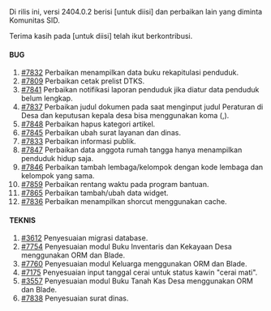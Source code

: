 Di rilis ini, versi 2404.0.2 berisi [untuk diisi] dan perbaikan lain yang diminta Komunitas SID.

Terima kasih pada [untuk diisi] telah ikut berkontribusi.


#### BUG

1. [#7832](https://github.com/OpenSID/OpenSID/issues/7832) Perbaikan menampilkan data buku rekapitulasi penduduk.
2. [#7809](https://github.com/OpenSID/OpenSID/issues/7809) Perbaikan cetak prelist DTKS.
3. [#7841](https://github.com/OpenSID/OpenSID/issues/7841) Perbaikan notifikasi laporan penduduk jika diatur data penduduk belum lengkap.
4. [#7837](https://github.com/OpenSID/OpenSID/issues/7837) Perbaikan judul dokumen pada saat menginput judul Peraturan di Desa dan keputusan kepala desa bisa menggunakan koma (,).
5. [#7848](https://github.com/OpenSID/OpenSID/issues/7848) Perbaikan hapus kategori artikel.
6. [#7845](https://github.com/OpenSID/OpenSID/issues/7845) Perbaikan ubah surat layanan dan dinas.
7. [#7833](https://github.com/OpenSID/OpenSID/issues/7833) Perbaikan informasi publik.
8. [#7847](https://github.com/OpenSID/OpenSID/issues/7847) Perbaikan data anggota rumah tangga hanya menampilkan penduduk hidup saja.
9. [#7846](https://github.com/OpenSID/OpenSID/issues/7846) Perbaikan tambah lembaga/kelompok dengan kode lembaga dan kelompok yang sama.
10. [#7859](https://github.com/OpenSID/OpenSID/issues/7859) Perbaikan rentang waktu pada program bantuan.
11. [#7865](https://github.com/OpenSID/OpenSID/issues/7865) Perbaikan tambah/ubah data widget.
12. [#7836](https://github.com/OpenSID/OpenSID/issues/7836) Perbaikan menampilkan shorcut menggunakan cache.


#### TEKNIS

1. [#3612](https://github.com/OpenSID/premium/issues/3612) Penyesuaian migrasi database.
2. [#7754](https://github.com/OpenSID/OpenSID/issues/7754) Penyesuaian modul Buku Inventaris dan Kekayaan Desa menggunakan ORM dan Blade.
3. [#7760](https://github.com/OpenSID/OpenSID/issues/7760) Penyesuaian modul Keluarga menggunakan ORM dan Blade.
4. [#7175](https://github.com/OpenSID/OpenSID/issues/7175) Penyesuaian input tanggal cerai untuk status kawin "cerai mati".
5. [#3557](https://github.com/OpenSID/OpenSID/issues/3557) Penyesuaian modul Buku Tanah Kas Desa  menggunakan ORM dan Blade.
6. [#7838](https://github.com/OpenSID/OpenSID/issues/7838) Penyesuaian surat dinas.